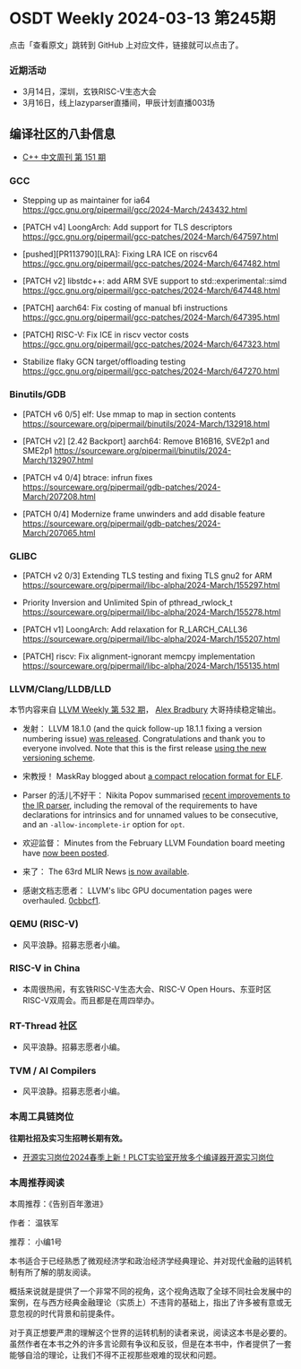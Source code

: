 # OSDT Weekly 2024-03-13 第245期

点击「查看原文」跳转到 GitHub 上对应文件，链接就可以点击了。

### 近期活动

- 3月14日，深圳，玄铁RISC-V生态大会
- 3月16日，线上lazyparser直播间，甲辰计划直播003场

## 编译社区的八卦信息

- [C++ 中文周刊 第 151 期](https://mp.weixin.qq.com/s/MRwoeAkPzzI8Ue7JFTIapw)

### GCC

- Stepping up as maintainer for ia64
  https://gcc.gnu.org/pipermail/gcc/2024-March/243432.html

- [PATCH v4] LoongArch: Add support for TLS descriptors
  https://gcc.gnu.org/pipermail/gcc-patches/2024-March/647597.html

- [pushed][PR113790][LRA]: Fixing LRA ICE on riscv64
  https://gcc.gnu.org/pipermail/gcc-patches/2024-March/647482.html

- [PATCH v2] libstdc++: add ARM SVE support to std::experimental::simd
  https://gcc.gnu.org/pipermail/gcc-patches/2024-March/647448.html

- [PATCH] aarch64: Fix costing of manual bfi instructions
  https://gcc.gnu.org/pipermail/gcc-patches/2024-March/647395.html

- [PATCH] RISC-V: Fix ICE in riscv vector costs
  https://gcc.gnu.org/pipermail/gcc-patches/2024-March/647323.html

- Stabilize flaky GCN target/offloading testing
  https://gcc.gnu.org/pipermail/gcc-patches/2024-March/647270.html

### Binutils/GDB

- [PATCH v6 0/5] elf: Use mmap to map in section contents
  https://sourceware.org/pipermail/binutils/2024-March/132918.html

- [PATCH v2] [2.42 Backport] aarch64: Remove B16B16, SVE2p1 and SME2p1
  https://sourceware.org/pipermail/binutils/2024-March/132907.html

- [PATCH v4 0/4] btrace: infrun fixes
  https://sourceware.org/pipermail/gdb-patches/2024-March/207208.html

- [PATCH 0/4] Modernize frame unwinders and add disable feature
  https://sourceware.org/pipermail/gdb-patches/2024-March/207065.html

### GLIBC

- [PATCH v2 0/3] Extending TLS testing and fixing TLS gnu2 for ARM
  https://sourceware.org/pipermail/libc-alpha/2024-March/155297.html

- Priority Inversion and Unlimited Spin of pthread_rwlock_t
  https://sourceware.org/pipermail/libc-alpha/2024-March/155278.html

- [PATCH v1] LoongArch: Add relaxation for R_LARCH_CALL36
  https://sourceware.org/pipermail/libc-alpha/2024-March/155207.html

- [PATCH] riscv: Fix alignment-ignorant memcpy implementation
  https://sourceware.org/pipermail/libc-alpha/2024-March/155135.html

### LLVM/Clang/LLDB/LLD

本节内容来自 [LLVM Weekly 第 532 期](http://llvmweekly.org/issue/532)，
[Alex Bradbury](https://www.linkedin.com/in/alex-bradbury/) 大哥持续稳定输出。

* 发射： LLVM 18.1.0 (and the quick follow-up 18.1.1 fixing a version numbering issue) [was released](https://discourse.llvm.org/t/llvm-18-1-0-released/77448).  Congratulations and thank you to everyone involved. Note that this is the first release [using the new versioning scheme](https://discourse.llvm.org/t/rfc-name-the-first-release-from-a-branch-n-1-0-instead-of-n-0-0/75384).

* 宋教授！ MaskRay blogged about [a compact relocation format for ELF](https://maskray.me/blog/2024-03-09-a-compact-relocation-format-for-elf).

* Parser 的活儿不好干： Nikita Popov summarised [recent improvements to the IR parser](https://discourse.llvm.org/t/recent-improvements-to-the-ir-parser/77366), including the removal of the requirements to have declarations for intrinsics and for unnamed values to be consecutive, and an `-allow-incomplete-ir` option for `opt`.

* 欢迎监督： Minutes from the February LLVM Foundation board meeting have [now been posted](https://discourse.llvm.org/t/board-meeting-minutes-february-2024/77382).

* 来了： The 63rd MLIR News [is now available](https://discourse.llvm.org/t/mlir-news-63rd-edition-6th-march-2024/77466).

* 感谢文档志愿者： LLVM's libc GPU documentation pages were overhauled.
  [0cbbcf1](https://github.com/llvm/llvm-project/commit/0cbbcf1ef006).

### QEMU (RISC-V)

- 风平浪静。招募志愿者小编。

### RISC-V in China

- 本周很热闹，有玄铁RISC-V生态大会、RISC-V Open Hours、东亚时区RISC-V双周会。而且都是在周四举办。

### RT-Thread 社区

- 风平浪静。招募志愿者小编。

### TVM / AI Compilers

- 风平浪静。招募志愿者小编。

### 本周工具链岗位

**往期社招及实习生招聘长期有效。**

- [开源实习岗位2024春季上新！PLCT实验室开放多个编译器开源实习岗位](https://mp.weixin.qq.com/s/D-l7hE2S-21NCAZsVqPzMA)

### 本周推荐阅读

本周推荐：《告别百年激进》

作者： 温铁军

推荐： 小编1号

本书适合于已经熟悉了微观经济学和政治经济学经典理论、并对现代金融的运转机制有所了解的朋友阅读。

概括来说就是提供了一个非常不同的视角，这个视角选取了全球不同社会发展中的案例，在与西方经典金融理论（实质上）不违背的基础上，指出了许多被有意或无意忽视的时代背景和前提条件。

对于真正想要严肃的理解这个世界的运转机制的读者来说，阅读这本书是必要的。虽然作者在本书之外的许多言论颇有争议和反驳，但是在本书中，作者提供了一套能够自洽的理论，让我们不得不正视那些艰难的现状和问题。
